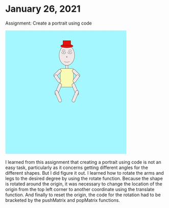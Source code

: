 # January 26, 2021

Assignment: Create a portrait using code

![](Portrait.jpg)

I learned from this assignment that creating a portrait using code is not an easy task, particularly as it concerns getting different angles for the different shapes. But I did figure it out. I learned how to rotate the arms and legs to the desired degree by using the rotate function. Because the shape is rotated around the origin, it was necessary to change the location of the origin from the top left corner to another coordinate using the translate function.  And finally to reset the origin, the code for the rotation had to be bracketed by the pushMatrix and popMatrix functions. 
